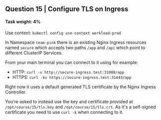 ## Question 15 | Configure TLS on Ingress
#### Task weight: 4%



Use context: `kubectl config use-context workload-prod`



In Namespace `team-pink` there is an existing Nginx Ingress resources named `secure` which accepts two paths `/app` and `/api` which point to different ClusterIP Services.

From your main terminal you can connect to it using for example:

* HTTP: `curl -v http://secure-ingress.test:31080/app`
* HTTPS: `curl -kv https://secure-ingress.test:31443/app`

Right now it uses a default generated TLS certificate by the Nginx Ingress Controller.

You're asked to instead use the key and certificate provided at `/opt/course/15/tls.key` and `/opt/course/15/tls.crt`. As it's a self-signed certificate you need to use `curl -k` when connecting to it.
